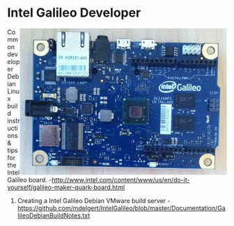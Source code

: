 # Intel Galileo Developer

<img align="right" src="Images/IntelGalileoGen1.jpg" />

Common developer Debian Linux build instructions & tips for the Intel Galileo board. -http://www.intel.com/content/www/us/en/do-it-yourself/galileo-maker-quark-board.html

1. Creating a Intel Galileo Debian VMware build server - https://github.com/mdelgert/IntelGalileo/blob/master/Documentation/GalileoDebianBuildNotes.txt
